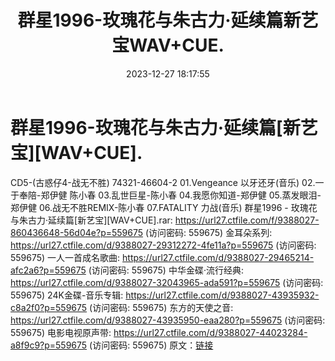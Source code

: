 ﻿---
title: 群星1996-玫瑰花与朱古力·延续篇新艺宝WAV+CUE.
date: 2023-12-27 18:17:55
categories: WAV车载音乐、镜像
tags: 华语中文
---
# 群星1996-玫瑰花与朱古力·延续篇[新艺宝][WAV+CUE].

CD5-(古惑仔4-战无不胜) 74321-46604-2
01.Vengeance 以牙还牙(音乐)
02.一于奉陪-郑伊健 陈小春
03.乱世巨星-陈小春
04.我愿你知道-郑伊健
05.蒸发眼泪-郑伊健
06.战无不胜REMIX-陈小春
07.FATALITY 力战(音乐)
群星1996 - 玫瑰花与朱古力·延续篇[新艺宝][WAV+CUE].rar: https://url27.ctfile.com/f/9388027-860436648-56d04e?p=559675
(访问密码: 559675)
金耳朵系列: https://url27.ctfile.com/d/9388027-29312272-4fe11a?p=559675
(访问密码: 559675)
一人一首成名歌曲: https://url27.ctfile.com/d/9388027-29465214-afc2a6?p=559675
(访问密码: 559675)
中华金碟·流行经典: https://url27.ctfile.com/d/9388027-32043965-ada591?p=559675
(访问密码: 559675)
24K金碟-音乐专辑: https://url27.ctfile.com/d/9388027-43935932-c8a2f0?p=559675
(访问密码: 559675)
东方的天使之音: https://url27.ctfile.com/d/9388027-43935950-eaa280?p=559675
(访问密码: 559675)
电影电视原声带: https://url27.ctfile.com/d/9388027-44023284-a8f9c9?p=559675
(访问密码: 559675)
原文：[链接](https://blog.sina.com.cn/s/blog_1647c7e76010313zp.html)